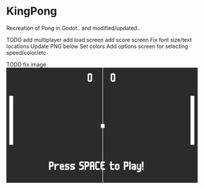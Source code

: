 # KingPong

Recreation of Pong in Godot.. and modified/updated..

TODO 
add multiplayer
add load screen
add score screen
Fix font size/text locations
Update PNG below
Set colors
Add options screen for selecting speed/color/etc

TODO fix image
![pong](pong.png)
